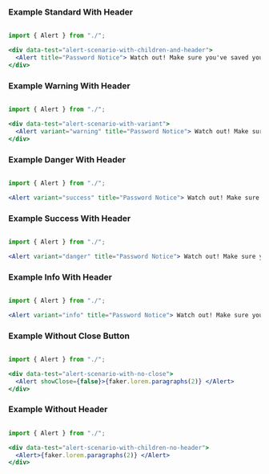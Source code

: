 
### Example Standard With Header

```jsx harmony

import { Alert } from "./";

<div data-test="alert-scenario-with-children-and-header"> 
  <Alert title="Password Notice"> Watch out! Make sure you've saved your password. </Alert>
</div>

```

### Example Warning With Header

```jsx harmony

import { Alert } from "./";

<div data-test="alert-scenario-with-variant"> 
  <Alert variant="warning" title="Password Notice"> Watch out! Make sure you've saved your password. </Alert>
</div>


```

### Example Danger With Header

```jsx harmony

import { Alert } from "./";

<Alert variant="success" title="Password Notice"> Watch out! Make sure you've saved your password. </Alert>

```

### Example Success With Header

```jsx harmony

import { Alert } from "./";

<Alert variant="danger" title="Password Notice"> Watch out! Make sure you've saved your password. </Alert>

```

### Example Info With Header

```jsx harmony

import { Alert } from "./";

<Alert variant="info" title="Password Notice"> Watch out! Make sure you've saved your password. </Alert>

```

### Example Without Close Button

```jsx harmony

import { Alert } from "./";

<div data-test="alert-scenario-with-no-close">
  <Alert showClose={false}>{faker.lorem.paragraphs(2)} </Alert>
</div>

```


### Example Without Header

```jsx harmony

import { Alert } from "./";

<div data-test="alert-scenario-with-children-no-header">
  <Alert>{faker.lorem.paragraphs(2)} </Alert>
</div>

```
